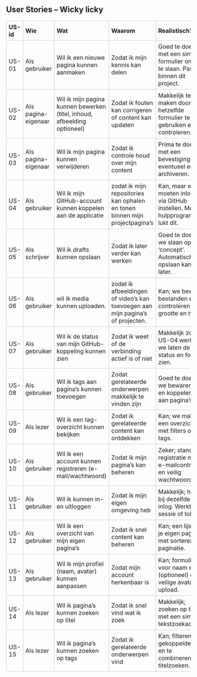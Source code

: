## User Stories – Wicky licky

<table style="border-collapse: collapse; width: 100%;">
  <thead>
    <tr>
      <th style="border: 1px solid #ccc; padding: 6px; text-align: left;">US-id</th>
      <th style="border: 1px solid #ccc; padding: 6px; text-align: left;">Wie</th>
      <th style="border: 1px solid #ccc; padding: 6px; text-align: left;">Wat</th>
      <th style="border: 1px solid #ccc; padding: 6px; text-align: left;">Waarom</th>
      <th style="border: 1px solid #ccc; padding: 6px; text-align: left;">Realistisch?</th>
      <th style="border: 1px solid #ccc; padding: 6px; text-align: left;">Prioriteit</th>
    </tr>
  </thead>
  <tbody>
    <tr>
      <td style="border: 1px solid #ccc; padding: 6px;">US-01</td>
      <td style="border: 1px solid #ccc; padding: 6px;">Als gebruiker</td>
      <td style="border: 1px solid #ccc; padding: 6px;">Wil ik een nieuwe pagina kunnen aanmaken</td>
      <td style="border: 1px solid #ccc; padding: 6px;">Zodat ik mijn kennis kan delen</td>
      <td style="border: 1px solid #ccc; padding: 6px;">Goed te doen met een simpel formulier om op te slaan. Past binnen dit project.</td>
      <td style="border: 1px solid #ccc; padding: 6px;">Hoog</td>
    </tr>
    <tr>
      <td style="border: 1px solid #ccc; padding: 6px;">US-02</td>
      <td style="border: 1px solid #ccc; padding: 6px;">Als pagina-eigenaar</td>
      <td style="border: 1px solid #ccc; padding: 6px;">Wil ik mijn pagina kunnen bewerken (titel, inhoud, afbeelding optioneel)</td>
      <td style="border: 1px solid #ccc; padding: 6px;">Zodat ik fouten kan corrigeren of content kan updaten</td>
      <td style="border: 1px solid #ccc; padding: 6px;">Makkelijk te maken door hetzelfde formulier te gebruiken en te controleren.</td>
      <td style="border: 1px solid #ccc; padding: 6px;">Hoog</td>
    </tr>
    <tr>
      <td style="border: 1px solid #ccc; padding: 6px;">US-03</td>
      <td style="border: 1px solid #ccc; padding: 6px;">Als pagina-eigenaar</td>
      <td style="border: 1px solid #ccc; padding: 6px;">Wil ik mijn pagina kunnen verwijderen</td>
      <td style="border: 1px solid #ccc; padding: 6px;">Zodat ik controle houd over mijn content</td>
      <td style="border: 1px solid #ccc; padding: 6px;">Prima te doen; met een bevestiging en eventueel eerst archiveren.</td>
      <td style="border: 1px solid #ccc; padding: 6px;">Midden</td>
    </tr>
    <tr>
      <td style="border: 1px solid #ccc; padding: 6px;">US-04</td>
      <td style="border: 1px solid #ccc; padding: 6px;">Als gebruiker</td>
      <td style="border: 1px solid #ccc; padding: 6px;">Wil ik mijn GitHub-account kunnen koppelen aan de applicatie</td>
      <td style="border: 1px solid #ccc; padding: 6px;">zodat ik mijn repositories kan ophalen en tonen binnen mijn projectpagina’s</td>
      <td style="border: 1px solid #ccc; padding: 6px;">Kan, maar we moeten inloggen via GitHub instellen. Met hulpprogramma’s lukt dit.</td>
      <td style="border: 1px solid #ccc; padding: 6px;">Midden</td>
    </tr>
    <tr>
      <td style="border: 1px solid #ccc; padding: 6px;">US-05</td>
      <td style="border: 1px solid #ccc; padding: 6px;">Als schrijver</td>
      <td style="border: 1px solid #ccc; padding: 6px;">Wil ik drafts kunnen opslaan</td>
      <td style="border: 1px solid #ccc; padding: 6px;">Zodat ik later verder kan werken</td>
      <td style="border: 1px solid #ccc; padding: 6px;">Goed te doen; we slaan op als ‘concept’. Automatisch opslaan kan later.</td>
      <td style="border: 1px solid #ccc; padding: 6px;">Laag</td>
    </tr>
    <tr>
      <td style="border: 1px solid #ccc; padding: 6px;">US-06</td>
      <td style="border: 1px solid #ccc; padding: 6px;">Als gebruiker</td>
      <td style="border: 1px solid #ccc; padding: 6px;">wil ik media kunnen uploaden.</td>
      <td style="border: 1px solid #ccc; padding: 6px;">zodat ik afbeeldingen of video’s kan toevoegen aan mijn pagina’s of projecten.</td>
      <td style="border: 1px solid #ccc; padding: 6px;">Kan; we bewaren bestanden en controleren grootte en type.</td>
      <td style="border: 1px solid #ccc; padding: 6px;">Hoog</td>
    </tr>
    <tr>
      <td style="border: 1px solid #ccc; padding: 6px;">US-07</td>
      <td style="border: 1px solid #ccc; padding: 6px;">Als gebruiker</td>
      <td style="border: 1px solid #ccc; padding: 6px;">Wil ik de status van mijn GitHub-koppeling kunnen zien</td>
      <td style="border: 1px solid #ccc; padding: 6px;">Zodat ik weet of de verbinding actief is of niet</td>
      <td style="border: 1px solid #ccc; padding: 6px;">Makkelijk zodra US-04 werkt; we laten de status en fouten zien.</td>
      <td style="border: 1px solid #ccc; padding: 6px;">Laag</td>
    </tr>
    <tr>
      <td style="border: 1px solid #ccc; padding: 6px;">US-08</td>
      <td style="border: 1px solid #ccc; padding: 6px;">Als gebruiker</td>
      <td style="border: 1px solid #ccc; padding: 6px;">Wil ik tags aan pagina’s kunnen toevoegen</td>
      <td style="border: 1px solid #ccc; padding: 6px;">Zodat gerelateerde onderwerpen makkelijk te vinden zijn</td>
      <td style="border: 1px solid #ccc; padding: 6px;">Goed te doen; we bewaren tags en koppelen ze aan pagina’s.</td>
      <td style="border: 1px solid #ccc; padding: 6px;">Hoog</td>
    </tr>
    <tr>
      <td style="border: 1px solid #ccc; padding: 6px;">US-09</td>
      <td style="border: 1px solid #ccc; padding: 6px;">Als lezer</td>
      <td style="border: 1px solid #ccc; padding: 6px;">Wil ik een tag-overzicht kunnen bekijken</td>
      <td style="border: 1px solid #ccc; padding: 6px;">Zodat ik gerelateerde content kan ontdekken</td>
      <td style="border: 1px solid #ccc; padding: 6px;">Kan; we maken een overzicht met filters op tags.</td>
      <td style="border: 1px solid #ccc; padding: 6px;">Hoog</td>
    </tr>
    <tr>
      <td style="border: 1px solid #ccc; padding: 6px;">US-10</td>
      <td style="border: 1px solid #ccc; padding: 6px;">Als gebruiker</td>
      <td style="border: 1px solid #ccc; padding: 6px;">Wil ik een account kunnen registreren (e-mail/wachtwoord)</td>
      <td style="border: 1px solid #ccc; padding: 6px;">Zodat ik mijn pagina’s kan beheren</td>
      <td style="border: 1px solid #ccc; padding: 6px;">Zeker; standaard registratie met e-mailcontrole en veilig wachtwoord.</td>
      <td style="border: 1px solid #ccc; padding: 6px;">Hoog</td>
    </tr>
    <tr>
      <td style="border: 1px solid #ccc; padding: 6px;">US-11</td>
      <td style="border: 1px solid #ccc; padding: 6px;">Als gebruiker</td>
      <td style="border: 1px solid #ccc; padding: 6px;">Wil ik kunnen in- en uitloggen</td>
      <td style="border: 1px solid #ccc; padding: 6px;">Zodat ik mijn eigen omgeving heb</td>
      <td style="border: 1px solid #ccc; padding: 6px;">Makkelijk; hoort bij dezelfde inlog. Werkt met sessie of token.</td>
      <td style="border: 1px solid #ccc; padding: 6px;">Hoog</td>
    </tr>
    <tr>
      <td style="border: 1px solid #ccc; padding: 6px;">US-12</td>
      <td style="border: 1px solid #ccc; padding: 6px;">Als gebruiker</td>
      <td style="border: 1px solid #ccc; padding: 6px;">Wil ik een overzicht van mijn eigen pagina’s</td>
      <td style="border: 1px solid #ccc; padding: 6px;">Zodat ik snel content kan beheren</td>
      <td style="border: 1px solid #ccc; padding: 6px;">Kan; een lijst van je eigen pagina’s met sorteren en paginatie.</td>
      <td style="border: 1px solid #ccc; padding: 6px;">Midden</td>
    </tr>
    <tr>
      <td style="border: 1px solid #ccc; padding: 6px;">US-13</td>
      <td style="border: 1px solid #ccc; padding: 6px;">Als gebruiker</td>
      <td style="border: 1px solid #ccc; padding: 6px;">Wil ik mijn profiel (naam, avatar) kunnen aanpassen</td>
      <td style="border: 1px solid #ccc; padding: 6px;">Zodat mijn account herkenbaar is</td>
      <td style="border: 1px solid #ccc; padding: 6px;">Kan; formulier voor naam en (optioneel) een veilige avatar-upload.</td>
      <td style="border: 1px solid #ccc; padding: 6px;">Laag</td>
    </tr>
    <tr>
      <td style="border: 1px solid #ccc; padding: 6px;">US-14</td>
      <td style="border: 1px solid #ccc; padding: 6px;">Als lezer</td>
      <td style="border: 1px solid #ccc; padding: 6px;">Wil ik pagina’s kunnen zoeken op titel</td>
      <td style="border: 1px solid #ccc; padding: 6px;">Zodat ik snel vind wat ik zoek</td>
      <td style="border: 1px solid #ccc; padding: 6px;">Makkelijk; zoeken op titel met een simpele tekstzoekactie.</td>
      <td style="border: 1px solid #ccc; padding: 6px;">Hoog</td>
    </tr>
    <tr>
      <td style="border: 1px solid #ccc; padding: 6px;">US-15</td>
      <td style="border: 1px solid #ccc; padding: 6px;">Als lezer</td>
      <td style="border: 1px solid #ccc; padding: 6px;">Wil ik pagina’s kunnen zoeken op tags</td>
      <td style="border: 1px solid #ccc; padding: 6px;">Zodat ik gerelateerde onderwerpen vind</td>
      <td style="border: 1px solid #ccc; padding: 6px;">Kan; filteren op gekoppelde tags en te combineren met titelzoeken.</td>
      <td style="border: 1px solid #ccc; padding: 6px;">Midden</td>
    </tr>
  </tbody>
</table>
